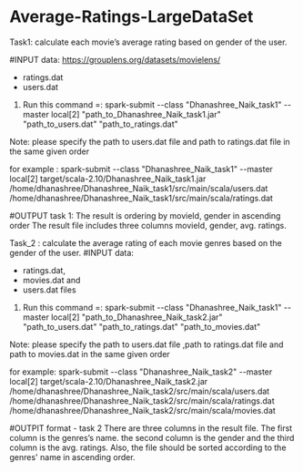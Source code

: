# Average-Ratings-LargeDataSet

Task1: 
calculate each movie’s average rating based on gender of the user. 

#INPUT data:
https://grouplens.org/datasets/movielens/
- ratings.dat 
- users.dat 

1. Run this command =:   spark-submit --class "Dhanashree_Naik_task1" --master local[2] "path_to_Dhanashree_Naik_task1.jar" "path_to_users.dat" "path_to_ratings.dat"

Note: please specify the path to users.dat file and path to ratings.dat file in the same given order 

for example : spark-submit --class "Dhanashree_Naik_task1" --master local[2] target/scala-2.10/Dhanashree_Naik_task1.jar /home/dhanashree/Dhanashree_Naik_task1/src/main/scala/users.dat /home/dhanashree/Dhanashree_Naik_task1/src/main/scala/ratings.dat 

#OUTPUT task 1:
The result is ordering by movieId, gender in ascending order
The result file includes three columns movieId, gender, avg. ratings.


Task_2 :
calculate the average rating of each movie genres based on the gender of the user.
#INPUT data:
- ratings.dat, 
- movies.dat and 
- users.dat files


1. Run this command =:    spark-submit --class "Dhanashree_Naik_task1" --master local[2] "path_to_Dhanashree_Naik_task2.jar" "path_to_users.dat" "path_to_ratings.dat" "path_to_movies.dat"

Note: please specify the path to users.dat file ,path to ratings.dat file and path to movies.dat in the same given order 

for example:   spark-submit --class "Dhanashree_Naik_task2" --master local[2] target/scala-2.10/Dhanashree_Naik_task2.jar /home/dhanashree/Dhanashree_Naik_task2/src/main/scala/users.dat /home/dhanashree/Dhanashree_Naik_task2/src/main/scala/ratings.dat /home/dhanashree/Dhanashree_Naik_task2/src/main/scala/movies.dat

#OUTPIT format - task 2
There are three columns in the result file. The first column is the genres’s name.
the second column is the gender and the third column is the avg. ratings. Also,
the file should be sorted according to the genres' name in ascending order.

